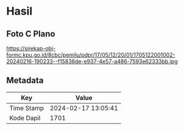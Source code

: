 # Hasil

## Foto C Plano

https://sirekap-obj-formc.kpu.go.id/8cbc/pemilu/pdpr/17/05/12/20/01/1705122001002-20240216-190233--f15838de-e937-4e57-a486-7593e62333bb.jpg


## Metadata

| Key        | Value               |
| ---------- | ------------------- |
| Time Stamp | 2024-02-17 13:05:41 |
| Kode Dapil | 1701                |



